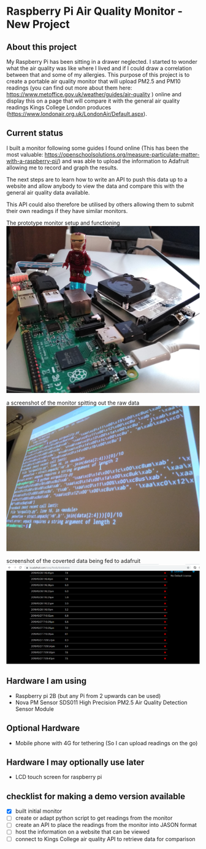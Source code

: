 # Raspberry Pi Air Quality Monitor - New Project

## About this project
My Raspberry Pi has been sitting in a drawer neglected. I started to wonder what the air quality was like where I lived and if I could draw a correlation between that and some of my allergies. This purpose of this project is to create a portable air quality monitor that will upload PM2.5 and PM10 readings (you can find out more about them here: https://www.metoffice.gov.uk/weather/guides/air-quality ) online and display this on a page that will compare it with the general air quality readings Kings College London produces (https://www.londonair.org.uk/LondonAir/Default.aspx). 

## Current status 
I built a monitor following some guides I found online (This has been the most valuable: https://openschoolsolutions.org/measure-particulate-matter-with-a-raspberry-pi/)
and was able to upload the information to Adafruit allowing me to record and graph the results. 

The next steps are to learn how to write an API to push this data up to a website and allow anybody to view the data and compare this with the general air quality data available. 

This API could also therefore be utilised by others allowing them to submit their own readings if they have similar monitors. 


The prototype monitor setup and functioning 
![prototype](monitor.jpg)

a screenshot of the monitor spitting out the raw data 
![screen-shot](screen-shot.jpg)

screenshot of the coverted data being fed to adafruit
![adafruit](adafruit.PNG)



## Hardware I am using
* Raspberry pi 2B (but any Pi from 2 upwards can be used)
* Nova PM Sensor SDS011 High Precision PM2.5 Air Quality Detection Sensor Module 

## Optional Hardware
* Mobile phone with 4G for tethering (So I can upload readings on the go)

## Hardware I may optionally use later
* LCD touch screen for raspberry pi

## checklist for making a demo version available
- [X] built initial monitor
- [ ] create or adapt python script to get readings from the monitor 
- [ ] create an API to place the readings from the monitor into JASON format
- [ ] host the information on a website that can be viewed
- [ ] connect to Kings College air quality API to retrieve data for comparison